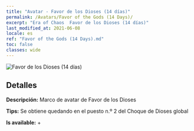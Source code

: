 ```yaml
---
title: "Avatar - Favor de los Dioses (14 días)"
permalink: /Avatars/Favor of the Gods (14 Days)/
excerpt: "Era of Chaos  Favor de los Dioses (14 días)"
last_modified_at: 2021-06-08
locale: es
ref: "Favor of the Gods (14 Days).md"
toc: false
classes: wide
---
```

 ![Favor de los Dioses (14 días)](/images/a/avatarFrame_62.png)

## Detalles

 **Descripción:** Marco de avatar de Favor de los Dioses 

 **Tips:** Se obtiene quedando en el puesto n.º 2 del Choque de Dioses global 

 **Is available:**  + 

